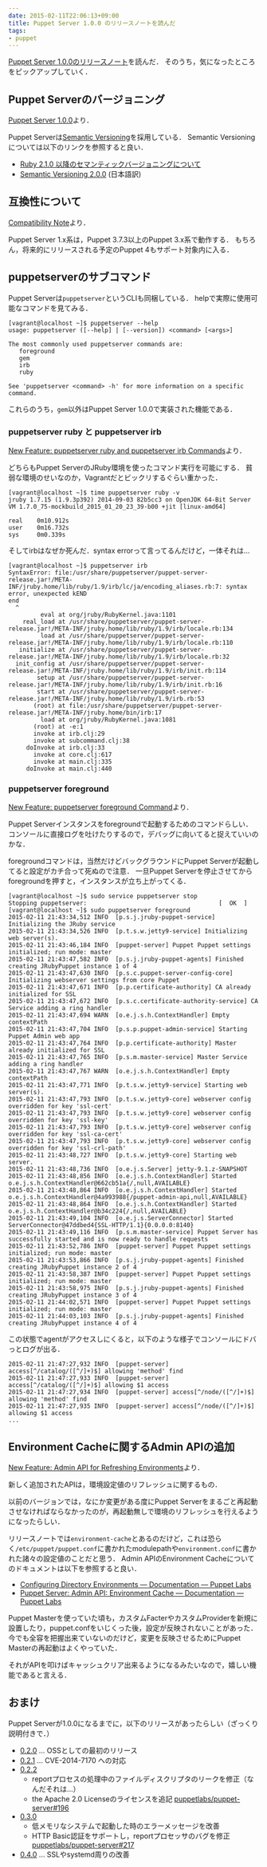 ```yaml
---
date: 2015-02-11T22:06:13+09:00
title: Puppet Server 1.0.0 のリリースノートを読んだ
tags:
- puppet
---
```

[Puppet Server 1.0.0のリリースノート](https://docs.puppetlabs.com/puppetserver/1.0/release_notes.html#puppet-server-100)を読んだ．
そのうち，気になったところをピックアップしていく．

## Puppet Serverのバージョニング

[Puppet Server 1.0.0](https://docs.puppetlabs.com/puppetserver/1.0/release_notes.html#puppet-server-100)より．

Puppet Serverは[Semantic Versioning](http://semver.org)を採用している．
Semantic Versioningについては以下のリンクを参照すると良い．

- [Ruby 2.1.0 以降のセマンティックバージョニングについて](https://www.ruby-lang.org/ja/news/2013/12/21/ruby-version-policy-changes-with-2-1-0/)
- [Semantic Versioning 2.0.0](http://shijimiii.info/technical-memo/semver/) (日本語訳)

## 互換性について

[Compatibility Note](https://docs.puppetlabs.com/puppetserver/1.0/release_notes.html#compatibility-note)より．

Puppet Server 1.x系は，Puppet 3.7.3以上のPuppet 3.x系で動作する．
もちろん，将来的にリリースされる予定のPuppet 4もサポート対象内に入る．

## puppetserverのサブコマンド

Puppet Serverは`puppetserver`というCLIも同梱している．
helpで実際に使用可能なコマンドを見てみる．

```
[vagrant@localhost ~]$ puppetserver --help
usage: puppetserver ([--help] | [--version]) <command> [<args>]

The most commonly used puppetserver commands are:
   foreground
   gem
   irb
   ruby

See 'puppetserver <command> -h' for more information on a specific command.
```

これらのうち，`gem`以外はPuppet Server 1.0.0で実装された機能である．

### puppetserver ruby と puppetserver irb

[New Feature: puppetserver ruby and puppetserver irb Commands](https://docs.puppetlabs.com/puppetserver/1.0/release_notes.html#new-feature-puppetserver-ruby-and-puppetserver-irb-commands)より．

どちらもPuppet ServerのJRuby環境を使ったコマンド実行を可能にする．
貧弱な環境のせいなのか，Vagrantだとビックリするぐらい重かった．

```
[vagrant@localhost ~]$ time puppetserver ruby -v
jruby 1.7.15 (1.9.3p392) 2014-09-03 82b5cc3 on OpenJDK 64-Bit Server VM 1.7.0_75-mockbuild_2015_01_20_23_39-b00 +jit [linux-amd64]

real    0m10.912s
user    0m16.732s
sys     0m0.339s
```

そしてirbはなぜか死んだ．syntax errorって言ってるんだけど，一体それは...

```
[vagrant@localhost ~]$ puppetserver irb
SyntaxError: file:/usr/share/puppetserver/puppet-server-release.jar!/META-INF/jruby.home/lib/ruby/1.9/irb/lc/ja/encoding_aliases.rb:7: syntax error, unexpected kEND
end
  ^
         eval at org/jruby/RubyKernel.java:1101
    real_load at /usr/share/puppetserver/puppet-server-release.jar!/META-INF/jruby.home/lib/ruby/1.9/irb/locale.rb:134
         load at /usr/share/puppetserver/puppet-server-release.jar!/META-INF/jruby.home/lib/ruby/1.9/irb/locale.rb:110
   initialize at /usr/share/puppetserver/puppet-server-release.jar!/META-INF/jruby.home/lib/ruby/1.9/irb/locale.rb:32
  init_config at /usr/share/puppetserver/puppet-server-release.jar!/META-INF/jruby.home/lib/ruby/1.9/irb/init.rb:114
        setup at /usr/share/puppetserver/puppet-server-release.jar!/META-INF/jruby.home/lib/ruby/1.9/irb/init.rb:16
        start at /usr/share/puppetserver/puppet-server-release.jar!/META-INF/jruby.home/lib/ruby/1.9/irb.rb:53
       (root) at file:/usr/share/puppetserver/puppet-server-release.jar!/META-INF/jruby.home/bin/irb:17
         load at org/jruby/RubyKernel.java:1081
       (root) at -e:1
       invoke at irb.clj:29
       invoke at subcommand.clj:38
     doInvoke at irb.clj:33
       invoke at core.clj:617
       invoke at main.clj:335
     doInvoke at main.clj:440
```

### puppetserver foreground

[New Feature: puppetserver foreground Command](https://docs.puppetlabs.com/puppetserver/1.0/release_notes.html#new-feature-puppetserver-ruby-and-puppetserver-irb-commands)より．

Puppet Serverインスタンスをforegroundで起動するためのコマンドらしい．
コンソールに直接ログを吐けたりするので，デバッグに向いてると捉えていいのかな．

foregroundコマンドは，当然だけどバックグラウンドにPuppet Serverが起動してると設定がカチ合って死ぬので注意．
一旦Puppet Serverを停止させてからforegroundを押すと，インスタンスが立ち上がってくる．

```
[vagrant@localhost ~]$ sudo service puppetserver stop
Stopping puppetserver:                                     [  OK  ]
[vagrant@localhost ~]$ sudo puppetserver foreground
2015-02-11 21:43:34,512 INFO  [p.s.j.jruby-puppet-service] Initializing the JRuby service
2015-02-11 21:43:34,526 INFO  [p.t.s.w.jetty9-service] Initializing web server(s).
2015-02-11 21:43:46,184 INFO  [puppet-server] Puppet Puppet settings initialized; run mode: master
2015-02-11 21:43:47,582 INFO  [p.s.j.jruby-puppet-agents] Finished creating JRubyPuppet instance 1 of 4
2015-02-11 21:43:47,630 INFO  [p.s.c.puppet-server-config-core] Initializing webserver settings from core Puppet
2015-02-11 21:43:47,671 INFO  [p.p.certificate-authority] CA already initialized for SSL
2015-02-11 21:43:47,672 INFO  [p.s.c.certificate-authority-service] CA Service adding a ring handler
2015-02-11 21:43:47,694 WARN  [o.e.j.s.h.ContextHandler] Empty contextPath
2015-02-11 21:43:47,704 INFO  [p.s.p.puppet-admin-service] Starting Puppet Admin web app
2015-02-11 21:43:47,764 INFO  [p.p.certificate-authority] Master already initialized for SSL
2015-02-11 21:43:47,765 INFO  [p.s.m.master-service] Master Service adding a ring handler
2015-02-11 21:43:47,767 WARN  [o.e.j.s.h.ContextHandler] Empty contextPath
2015-02-11 21:43:47,771 INFO  [p.t.s.w.jetty9-service] Starting web server(s).
2015-02-11 21:43:47,793 INFO  [p.t.s.w.jetty9-core] webserver config overridden for key 'ssl-cert'
2015-02-11 21:43:47,793 INFO  [p.t.s.w.jetty9-core] webserver config overridden for key 'ssl-key'
2015-02-11 21:43:47,793 INFO  [p.t.s.w.jetty9-core] webserver config overridden for key 'ssl-ca-cert'
2015-02-11 21:43:47,793 INFO  [p.t.s.w.jetty9-core] webserver config overridden for key 'ssl-crl-path'
2015-02-11 21:43:48,727 INFO  [p.t.s.w.jetty9-core] Starting web server.
2015-02-11 21:43:48,736 INFO  [o.e.j.s.Server] jetty-9.1.z-SNAPSHOT
2015-02-11 21:43:48,856 INFO  [o.e.j.s.h.ContextHandler] Started o.e.j.s.h.ContextHandler@662cb51a{/,null,AVAILABLE}
2015-02-11 21:43:48,864 INFO  [o.e.j.s.h.ContextHandler] Started o.e.j.s.h.ContextHandler@4a993988{/puppet-admin-api,null,AVAILABLE}
2015-02-11 21:43:48,864 INFO  [o.e.j.s.h.ContextHandler] Started o.e.j.s.h.ContextHandler@b34c224{/,null,AVAILABLE}
2015-02-11 21:43:49,104 INFO  [o.e.j.s.ServerConnector] Started ServerConnector@47ddbed4{SSL-HTTP/1.1}{0.0.0.0:8140}
2015-02-11 21:43:49,116 INFO  [p.s.m.master-service] Puppet Server has successfully started and is now ready to handle requests
2015-02-11 21:43:52,786 INFO  [puppet-server] Puppet Puppet settings initialized; run mode: master
2015-02-11 21:43:53,866 INFO  [p.s.j.jruby-puppet-agents] Finished creating JRubyPuppet instance 2 of 4
2015-02-11 21:43:58,387 INFO  [puppet-server] Puppet Puppet settings initialized; run mode: master
2015-02-11 21:43:58,975 INFO  [p.s.j.jruby-puppet-agents] Finished creating JRubyPuppet instance 3 of 4
2015-02-11 21:44:02,571 INFO  [puppet-server] Puppet Puppet settings initialized; run mode: master
2015-02-11 21:44:03,103 INFO  [p.s.j.jruby-puppet-agents] Finished creating JRubyPuppet instance 4 of 4
```

この状態でagentがアクセスしにくると，以下のような様子でコンソールにドバっとログが出る．

```
2015-02-11 21:47:27,932 INFO  [puppet-server] access[^/catalog/([^/]+)$] allowing 'method' find
2015-02-11 21:47:27,933 INFO  [puppet-server] access[^/catalog/([^/]+)$] allowing $1 access
2015-02-11 21:47:27,934 INFO  [puppet-server] access[^/node/([^/]+)$] allowing 'method' find
2015-02-11 21:47:27,935 INFO  [puppet-server] access[^/node/([^/]+)$] allowing $1 access
...
```

## Environment Cacheに関するAdmin APIの追加

[New Feature: Admin API for Refreshing Environments](https://docs.puppetlabs.com/puppetserver/1.0/release_notes.html#new-feature-puppetserver-ruby-and-puppetserver-irb-commands)より．

新しく追加されたAPIは，環境設定値のリフレッシュに関するもの．

以前のバージョンでは，なにか変更がある度にPuppet Serverをまるごと再起動させなければならなかったのが，再起動無しで環境のリフレッシュを行えるようになったらしい．

リリースノートでは`environment-cache`とあるのだけど，これは恐らく`/etc/puppet/puppet.conf`に書かれたmodulepathや`environment.conf`に書かれた諸々の設定値のことだと思う．
Admin APIのEnvironment Cacheについてのドキュメントは以下を参照すると良い．

- [Configuring Directory Environments — Documentation — Puppet Labs](https://docs.puppetlabs.com/puppet/latest/reference/environments_configuring.html)
- [Puppet Server: Admin API: Environment Cache — Documentation — Puppet Labs](https://docs.puppetlabs.com/puppetserver/1.0/admin-api/v1/environment-cache.html)

Puppet Masterを使っていた頃も，カスタムFacterやカスタムProviderを新規に設置したり，puppet.confをいじくった後，設定が反映されないことがあった．
今でも全容を把握出来ていないのだけど，変更を反映させるためにPuppet Masterの再起動はよくやっていた．

それがAPIを叩けばキャッシュクリア出来るようになるみたいなので，嬉しい機能であると言える．

## おまけ

Puppet Serverが1.0.0になるまでに，以下のリリースがあったらしい（ざっくり説明付きで．）

- [0.2.0](https://docs.puppetlabs.com/puppetserver/1.0/release_notes.html#puppet-server-020) ... OSSとしての最初のリリース
- [0.2.1](https://docs.puppetlabs.com/puppetserver/1.0/release_notes.html#puppet-server-021) ... CVE-2014-7170 への対応
- [0.2.2](https://docs.puppetlabs.com/puppetserver/1.0/release_notes.html#puppet-server-022)
  - reportプロセスの処理中のファイルディスクリプタのリークを修正（なんだそれは...）
  - the Apache 2.0 Licenseのライセンスを追記 [puppetlabs/puppet-server#196](https://github.com/puppetlabs/puppet-server/pull/196)
- [0.3.0](https://docs.puppetlabs.com/puppetserver/1.0/release_notes.html#puppet-server-030)
  - 低メモリなシステムで起動した時のエラーメッセージを改善
  - HTTP Basic認証をサポートし，reportプロセッサのバグを修正 [puppetlabs/puppet-server#217](https://github.com/puppetlabs/puppet-server/pull/217)
- [0.4.0](https://docs.puppetlabs.com/puppetserver/1.0/release_notes.html#puppet-server-040) ... SSLやsystemd周りの改善
